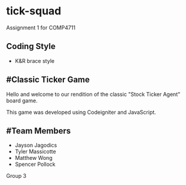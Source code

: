 # tick-squad
Assignment 1 for COMP4711

Coding Style
---
* K&R brace style

#Classic Ticker Game
---
Hello and welcome to our rendition of the classic "Stock Ticker Agent" board game.

This game was developed using Codeigniter and JavaScript.

#Team Members
---
- Jayson Jagodics
- Tyler Massicotte
- Matthew Wong
- Spencer Pollock

Group 3
